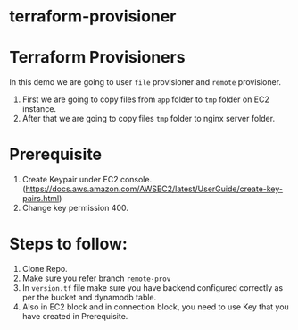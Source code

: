 # terraform-provisioner
# Terraform Provisioners
In this demo we are going to user ```file``` provisioner and ```remote``` provisioner.
1. First we are going to copy files from `app` folder to `tmp` folder on EC2 instance.
2. After that we are going to copy files `tmp` folder to nginx server folder.

# Prerequisite
1. Create Keypair under EC2 console. (https://docs.aws.amazon.com/AWSEC2/latest/UserGuide/create-key-pairs.html)
2. Change key permission 400.
# Steps to follow:
1. Clone Repo.
2. Make sure you refer branch `remote-prov`
3. In `version.tf` file make sure you have backend configured correctly as per the bucket and dynamodb table. 
4. Also in EC2 block and in connection block, you need to use Key  that you have created in Prerequisite.